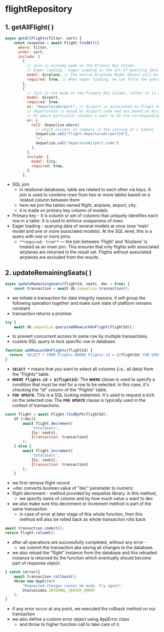 # flightRepository

## 1. getAllFlight( )

```jsx
async getAllFlights(filter, sort) {
    const response = await Flight.findAll({
      where: filter,
      order: sort,
      include: [
        {
          // Join is already made on the Primary Key Column
          // Eager Loading - Eager Loading is the act of querying data of several models at once (one 'main' model and one or more associated models). At the SQL level, this is a query with one or more joins.
          model: Airplane, // The entire Airplane Model Object will be fetched by airplaneId inside the Flight Model Object
          required: true, // When eager loading, we can force the query to return only records which have an associated model, effectively converting the query from the default OUTER JOIN to an INNER JOIN. This is done with the `required: true` option
        },
        {
          // Join is not made on the Primary Key Column, rather it is made on the Airport.code (Not Primary Key Column)
          model: Airport,
          required: true,
          as: "departureAirport", // Airport is associated to Flight multiple times. To identify the correct association, you must use the 'as' keyword to specify the alias of the association you want to include.
          // departureId is based on Airport.code and not based on Airport.id. But by default it will try to do the mapping on Airport.id but we want to do the mapping on Airport.code so for that we can specifically mention on what columns u want the comparison of the join to happen using `on:` property
          // On which particular columns u want to do the corresponding mapping
          on: {
            col1: Sequelize.where(
              // which columns to compare in the joining of 2 tables
              Sequelize.col("Flight.departureAirportId"),
              "=",
              Sequelize.col("departureAirport.code")
            ),
          },
          include: {
            model: City,
            required: true,
          },
        },

```

- SQL join
    - in relational databases, table are related to each other via keys. A join is used to combine rows from two or more tables based on a related column between them
    - here we join the tables named flight, airplane, airport, city.
    - it is made on primary key column of models
- Primary key - it is column or set of columns that uniquely identifies each row in a table. It is used to enforce uniqueness of rows.
- Eager loading - querying data of several models at once (one 'main' model and one or more associated models). At the SQL level, this is a query with one or more joins.
    - `**required: true**` — the join between 'Flight' and 'Airplane' is treated as an inner join. This ensures that only flights with associated airplanes are returned in the result set. Flights without associated airplanes are excluded from the results.

## 2. updateRemainingSeats( )

```jsx
async updateRemainingSeats(flightId, seats, dec = true) {
    const transaction = await db.sequelize.transaction();
```

- we initiate a transaction for data integrity reasons. It will group the following operation together and make sure state of platform remains constant
- transaction returns a promise

```jsx
try { 
    await db.sequelize.query(addRowLockOnFlight(flightId));
```

- to prevent concurrent access to same row by multiple transactions.
- custom SQL query to lock specific row in database.

```jsx
function addRowLockOnFlights(flightId) {
  return `SELECT * FROM Flights WHERE Flights.id = ${flightId} FOR UPDATE;`;
}
```

- **`SELECT *`** means that you want to select all columns (i.e., all data) from the "Flights" table.
- **`WHERE Flights.id = ${flightId}`**: The **`WHERE`** clause is used to specify a condition that must be met for a row to be selected. In this case, it's checking the "id" column of the "Flights" table.
- **`FOR UPDATE`**: This is a SQL locking statement. It's used to request a lock on the selected row. The **`FOR UPDATE`** clause is typically used in the context of transactions.

```jsx
const flight = await Flight.findByPk(flightId);
    if (+dec){
        await flight.decrement(
            'totalSeats',
            {by: seats},
            {transaction: transaction}
        );
    } else {
        await flight.increment(
            'totalSeats',
            {by: seats},
            {transaction: transaction}
        );
    }
```

- we first retrieve flight record
- +dec converts boolean value of “dec” parameter to numeric
- flight.decrement - method provided by sequelize library. in this method,
    - we specify name of column and by how much value u want to dec
- we also make sure this decrement or increment method is part of the same transaction
    - in case of error at later stage of this whole function, then this method will also be rolled back as whole transaction rolls back

```jsx
await transaction.commit();
return flight.reload();
```

- after all operations are successfully completed, without any error -
    - we commit the transaction aka saving all changes to the database.
- we also reload the “flight” instance from the database  and this reloaded instance is returned by the function which eventually should become part of response object

```jsx
} catch (error){
    await transaction.rollback();
    throw new AppError(
        "Requested changes cannot be made. Try again",
        StatusCodes.INTERNAL_SERVER_ERROR
    );
}
```

- if any error occur at any point, we executed the rollback method on our transaction
- we also define a custom error object using AppError class
    - and throw to higher function call to take care of it.